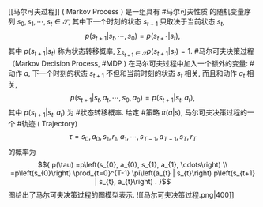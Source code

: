 [[马尔可夫过程]] ( Markov Process ) 是一组具有 #马尔可夫性质 的随机变量序列 ${s_{0}, s_{1}, \cdots, s_{t} \in \mathcal{S}}$, 其中下一个时刻的状态 ${s_{t+1}}$ 只取决于当前状态 ${s_{t}}$, $${ p\left(s_{t+1} | s_{t}, \cdots, s_{0}\right)=p\left(s_{t+1} | s_{t}\right), }$$ 其中 ${p\left(s_{t+1} | s_{t}\right)}$ 称为状态转移概率, ${\sum_{s_{t+1} \in \mathcal{S}} p\left(s_{t+1} | s_{t}\right)=1}$. 
#马尔可夫决策过程 （Markov Decision Process, #MDP ) 在马尔可夫过程中加入一个额外的变量:  #动作 ${a}$, 下一个时刻的状态 ${s_{t+1}}$ 不但和当前时刻的状态 ${s_{t}}$ 相关, 而且和动作 ${a_{t}}$ 相关, $${ p\left(s_{t+1} | s_{t}, a_{t}, \cdots, s_{0}, a_{0}\right)=p\left(s_{t+1} | s_{t}, a_{t}\right), }$$ 其中 ${p\left(s_{t+1} | s_{t}, a_{t}\right)}$ 为 #状态转移概率. 
给定 #策略 ${\pi(a | s)}$, 马尔可夫决策过程的一个 #轨迹 ( Trajectory) $${ \tau=s_{0}, a_{0}, s_{1}, r_{1}, a_{1}, \cdots, s_{T-1}, a_{T-1}, s_{T}, r_{T} }$$ 的概率为 $${ p(\tau) =p\left(s_{0}, a_{0}, s_{1}, a_{1}, \cdots\right) \\ =p\left(s_{0}\right) \prod_{t=0}^{T-1} \pi\left(a_{t} | s_{t}\right) p\left(s_{t+1} | s_{t}, a_{t}\right) . }$$
图给出了马尔可夫决策过程的图模型表示.
![[马尔可夫决策过程.png|400]]